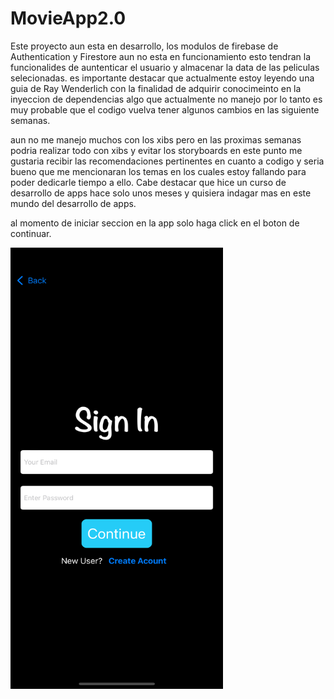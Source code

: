 # MovieApp2.0
Este proyecto aun esta en desarrollo, los modulos de firebase de Authentication y Firestore aun no esta en funcionamiento esto
tendran la funcionalides de auntenticar el usuario y almacenar la data de las peliculas selecionadas. 
es importante destacar que actualmente estoy leyendo una guia de Ray Wenderlich con la finalidad de adquirir conocimeinto en 
la inyeccion de dependencias algo que actualmente no manejo por lo tanto es muy probable que el codigo vuelva tener algunos cambios
en las siguiente semanas.

aun no me manejo muchos con los xibs pero en las proximas semanas podria realizar todo con xibs y evitar los storyboards 
en este punto me gustaria recibir las recomendaciones pertinentes en cuanto a codigo y seria bueno que me mencionaran los temas en los cuales estoy fallando para poder dedicarle tiempo a ello. Cabe destacar que hice un curso de desarrollo de apps hace solo unos meses y quisiera indagar mas en este mundo del desarrollo de apps.

al momento de iniciar seccion en la app solo haga click en el boton de continuar.


<img src="https://github.com/adriancysvillegast/MovieApp2.0/blob/44e25aff20e290f79dfcfae85cc2a640f884d52a/Simulator%20Screen%20Shot%20-%20iPhone%2013%20Pro%20Max%20-%202022-04-29%20at%2009.28.49.png?raw=true" width="340" height="706" />
          
          
